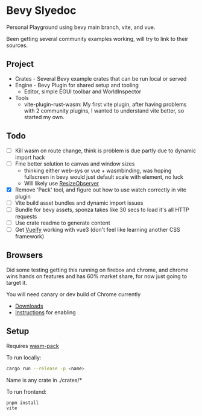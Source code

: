 # Bevy Slyedoc

Personal Playground using bevy main branch, vite, and vue.

Been getting several community examples working, will try to link to their sources.

## Project

- Crates - Several Bevy example crates that can be run local or served
- Engine - Bevy Plugin for shared setup and tooling
  - Editor, simple EGUI toolbar and WorldInspector
- Tools
  - vite-plugin-rust-wasm: My first vite plugin, after having problems with 2 community plugins, I wanted to understand vite better, so started my own.

## Todo

- [ ] Kill wasm on route change, think is problem is due partly due to dynamic import hack
- [ ] Fine better solution to canvas and window sizes
  - thinking either web-sys or vue + wasmbinding, was hoping fullscreen in bevy would just default scale with element, no luck
  - Will likely use [ResizeObserver](https://developer.mozilla.org/en-US/docs/Web/API/ResizeObserver)
- [X] Remove 'Pack' tool, and figure out how to use watch correctly in vite plugin
- [ ] Vite build asset bundles and dynamic import issues
- [ ] Bundle for bevy assets, sponza takes like 30 secs to load it's all HTTP requests
- [ ] Use crate readme to generate content
- [ ] Get [Vueify](https://next.vuetifyjs.com/en) working with vue3 (don't feel like learning another CSS framework)

## Browsers

Did some testing getting this running on firebox and chrome, and chrome wins hands on features and has 60% market share, for now just going to target it.

You will need canary or dev build of Chrome currently
- [Downloads](https://www.chromium.org/getting-involved/dev-channel)
- [Instructions](https://web.dev/gpu/#use) for enabling

## Setup
Requires [wasm-pack](https://rustwasm.github.io/wasm-pack/installer/)

To run locally:

```bash
cargo run --release -p <name>
```

Name is any crate in ./crates/*

To run frontend:

```bash
pnpm install
vite
```
